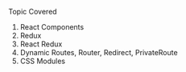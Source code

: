
Topic Covered 
1. React Components
2. Redux
3. React Redux 
4. Dynamic Routes, Router, Redirect, PrivateRoute
5. CSS Modules 
